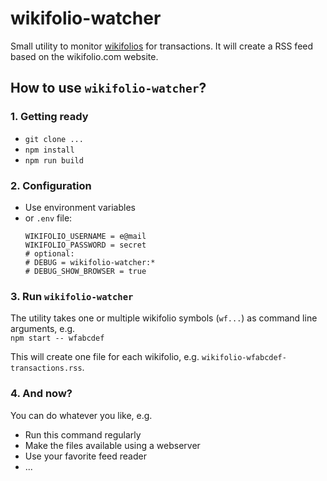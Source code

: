 # wikifolio-watcher

Small utility to monitor [wikifolios](https://www.wikifolio.com) for transactions. It will create a RSS feed based on the wikifolio.com website.

## How to use `wikifolio-watcher`?

### 1. Getting ready
- `git clone ...`
- `npm install`
- `npm run build`

### 2. Configuration
- Use environment variables
- or `.env` file:
  ```
  WIKIFOLIO_USERNAME = e@mail
  WIKIFOLIO_PASSWORD = secret
  # optional:
  # DEBUG = wikifolio-watcher:*
  # DEBUG_SHOW_BROWSER = true
  ```

### 3. Run `wikifolio-watcher`
The utility takes one or multiple wikifolio symbols (`wf...`) as command line arguments, e.g.  
`npm start -- wfabcdef`

This will create one file for each wikifolio, e.g. `wikifolio-wfabcdef-transactions.rss`.

### 4. And now?
You can do whatever you like, e.g.
- Run this command regularly
- Make the files available using a webserver
- Use your favorite feed reader
- ...
